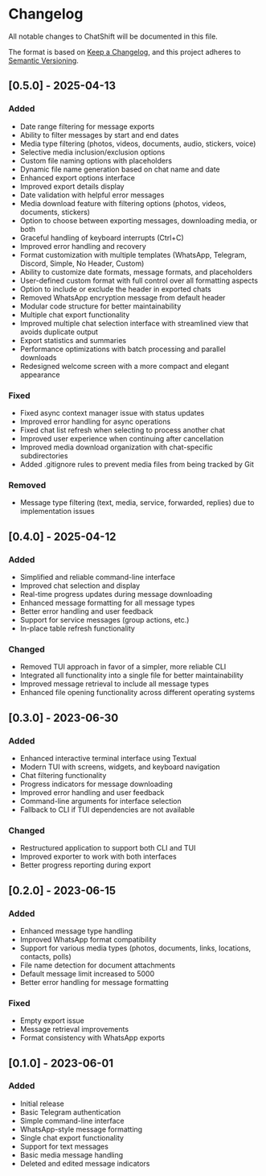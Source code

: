# Changelog

All notable changes to ChatShift will be documented in this file.

The format is based on [Keep a Changelog](https://keepachangelog.com/en/1.0.0/),
and this project adheres to [Semantic Versioning](https://semver.org/spec/v2.0.0.html).

## [0.5.0] - 2025-04-13

### Added
- Date range filtering for message exports
- Ability to filter messages by start and end dates
- Media type filtering (photos, videos, documents, audio, stickers, voice)
- Selective media inclusion/exclusion options
- Custom file naming options with placeholders
- Dynamic file name generation based on chat name and date
- Enhanced export options interface
- Improved export details display
- Date validation with helpful error messages
- Media download feature with filtering options (photos, videos, documents, stickers)
- Option to choose between exporting messages, downloading media, or both
- Graceful handling of keyboard interrupts (Ctrl+C)
- Improved error handling and recovery
- Format customization with multiple templates (WhatsApp, Telegram, Discord, Simple, No Header, Custom)
- Ability to customize date formats, message formats, and placeholders
- User-defined custom format with full control over all formatting aspects
- Option to include or exclude the header in exported chats
- Removed WhatsApp encryption message from default header
- Modular code structure for better maintainability
- Multiple chat export functionality
- Improved multiple chat selection interface with streamlined view that avoids duplicate output
- Export statistics and summaries
- Performance optimizations with batch processing and parallel downloads
- Redesigned welcome screen with a more compact and elegant appearance

### Fixed
- Fixed async context manager issue with status updates
- Improved error handling for async operations
- Fixed chat list refresh when selecting to process another chat
- Improved user experience when continuing after cancellation
- Improved media download organization with chat-specific subdirectories
- Added .gitignore rules to prevent media files from being tracked by Git

### Removed
- Message type filtering (text, media, service, forwarded, replies) due to implementation issues

## [0.4.0] - 2025-04-12

### Added
- Simplified and reliable command-line interface
- Improved chat selection and display
- Real-time progress updates during message downloading
- Enhanced message formatting for all message types
- Better error handling and user feedback
- Support for service messages (group actions, etc.)
- In-place table refresh functionality

### Changed
- Removed TUI approach in favor of a simpler, more reliable CLI
- Integrated all functionality into a single file for better maintainability
- Improved message retrieval to include all message types
- Enhanced file opening functionality across different operating systems

## [0.3.0] - 2023-06-30

### Added
- Enhanced interactive terminal interface using Textual
- Modern TUI with screens, widgets, and keyboard navigation
- Chat filtering functionality
- Progress indicators for message downloading
- Improved error handling and user feedback
- Command-line arguments for interface selection
- Fallback to CLI if TUI dependencies are not available

### Changed
- Restructured application to support both CLI and TUI
- Improved exporter to work with both interfaces
- Better progress reporting during export

## [0.2.0] - 2023-06-15

### Added
- Enhanced message type handling
- Improved WhatsApp format compatibility
- Support for various media types (photos, documents, links, locations, contacts, polls)
- File name detection for document attachments
- Default message limit increased to 5000
- Better error handling for message formatting

### Fixed
- Empty export issue
- Message retrieval improvements
- Format consistency with WhatsApp exports

## [0.1.0] - 2023-06-01

### Added
- Initial release
- Basic Telegram authentication
- Simple command-line interface
- WhatsApp-style message formatting
- Single chat export functionality
- Support for text messages
- Basic media message handling
- Deleted and edited message indicators
